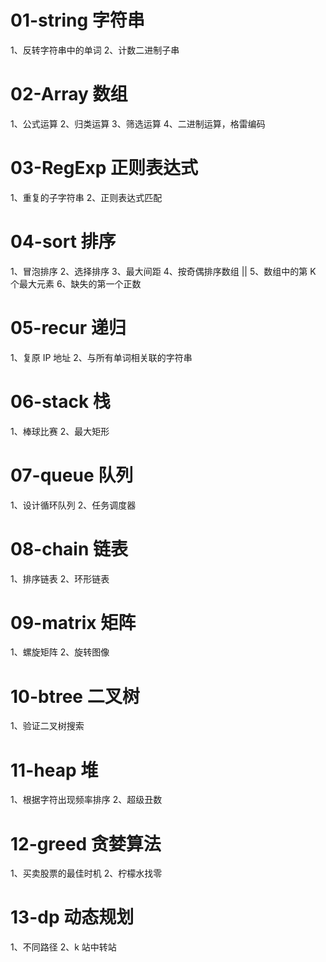 # 01-string 字符串

1、反转字符串中的单词
2、计数二进制子串

# 02-Array 数组

1、公式运算
2、归类运算
3、筛选运算
4、二进制运算，格雷编码

# 03-RegExp 正则表达式

1、重复的子字符串
2、正则表达式匹配

# 04-sort 排序

1、冒泡排序
2、选择排序
3、最大间距
4、按奇偶排序数组 ||
5、数组中的第 K 个最大元素
6、缺失的第一个正数

# 05-recur 递归

1、复原 IP 地址
2、与所有单词相关联的字符串

# 06-stack 栈

1、棒球比赛
2、最大矩形

# 07-queue 队列

1、设计循环队列
2、任务调度器

# 08-chain 链表

1、排序链表
2、环形链表

# 09-matrix 矩阵

1、螺旋矩阵
2、旋转图像

# 10-btree 二叉树

1、验证二叉树搜索

# 11-heap 堆

1、根据字符出现频率排序
2、超级丑数

# 12-greed 贪婪算法

1、买卖股票的最佳时机
2、柠檬水找零

# 13-dp 动态规划

1、不同路径
2、k 站中转站
